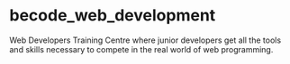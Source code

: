 # becode_web_development
Web Developers Training Centre where junior developers get all the tools and skills necessary to compete in the real world of web programming.
